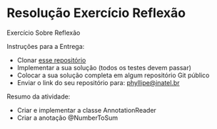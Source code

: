 # Resolução Exercício Reflexão

Exercício Sobre Reflexão

Instruções para a Entrega:

* Clonar [esse repositório](https://github.com/phillima/exercicio-reflexao)
* Implementar a sua solução (todos os testes devem passar)
* Colocar a sua solução completa em algum repositório Git público
* Enviar o link do seu repositório para: phyllipe@inatel.br

Resumo da atividade:
* Criar e implementar a classe AnnotationReader
* Criar a anotação @NumberToSum


